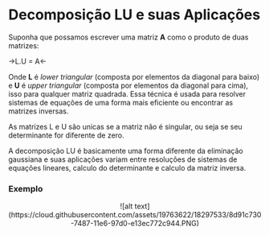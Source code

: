 # Decomposição LU e suas Aplicações

Suponha que possamos escrever uma matriz **A** como o produto de duas matrizes:

->L.U = A<-

<p>

Onde **L** é *lower triangular* (composta por elementos da diagonal para baixo)
e **U** é *upper triangular* (composta por elementos da diagonal para cima),
isso para qualquer matriz quadrada. Essa técnica é usada para resolver sistemas
de equações de uma forma mais eficiente ou encontrar as matrizes inversas.
</p>
As matrizes L e U são unicas se a matriz não é singular, ou seja se seu
determinante for diferente de zero.

A decomposição LU é basicamente uma forma diferente da eliminação gaussiana e
suas aplicações variam entre resoluções de sistemas de equações lineares,
calculo do determinante e calculo da matriz inversa.


### Exemplo
<center>
![alt text](https://cloud.githubusercontent.com/assets/19763622/18297533/8d91c730-7487-11e6-97d0-e13ec772c944.PNG) </center>
